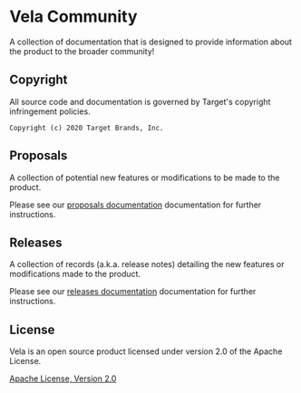 # Vela Community

A collection of documentation that is designed to provide information about the product to the broader community!

## Copyright

All source code and documentation is governed by Target's copyright infringement policies.

```
Copyright (c) 2020 Target Brands, Inc.
```

## Proposals

A collection of potential new features or modifications to be made to the product.

Please see our [proposals documentation](proposals/README.md) documentation for further instructions.

## Releases

A collection of records (a.k.a. release notes) detailing the new features or modifications made to the product.

Please see our [releases documentation](releases/README.md) documentation for further instructions.

## License

Vela is an open source product licensed under version 2.0 of the Apache License.

[Apache License, Version 2.0](http://www.apache.org/licenses/LICENSE-2.0)
